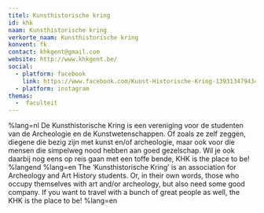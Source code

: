 ```yaml
---
titel: Kunsthistorische kring
id: khk
naam: Kunsthistorische kring
verkorte_naam: Kunsthistorische kring
konvent: fk
contact: khkgent@gmail.com
website: http://www.khkgent.be/
social:
  - platform: facebook
    link: https://www.facebook.com/Kunst-Historische-Kring-1393134794349013/timeline/
  - platform: instagram
themas:
  -  faculteit
---
```


%lang=nl 
De Kunsthistorische Kring is een vereniging voor de studenten van de Archeologie en de Kunstwetenschappen. Of zoals ze zelf zeggen, diegene die bezig zijn met kunst en/of archeologie, maar ook voor die mensen die simpelweg nood hebben aan goed gezelschap. Wil je ook daarbij nog eens op reis gaan met een toffe bende, KHK is the place to be! 
%langend 
%lang=en 
The ‘Kunsthistorische Kring’ is an association for Archeology and Art History students. Or, in their own words, those who occupy themselves with art and/or archeology, but also need some good company. If you want to travel with a bunch of great people as well, the KHK is the place to be! 
%lang=en
